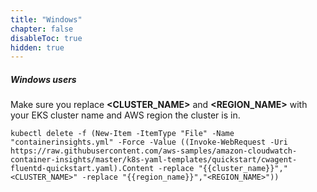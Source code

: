```yaml
---
title: "Windows"
chapter: false
disableToc: true
hidden: true
---
```


##### Windows users

Make sure you replace **<CLUSTER_NAME>** and **<REGION_NAME>** with your EKS cluster name and AWS region the cluster is in.


```
kubectl delete -f (New-Item -ItemType "File" -Name "containerinsights.yml" -Force -Value ((Invoke-WebRequest -Uri https://raw.githubusercontent.com/aws-samples/amazon-cloudwatch-container-insights/master/k8s-yaml-templates/quickstart/cwagent-fluentd-quickstart.yaml).Content -replace "{{cluster_name}}","<CLUSTER_NAME>" -replace "{{region_name}}","<REGION_NAME>"))
```

